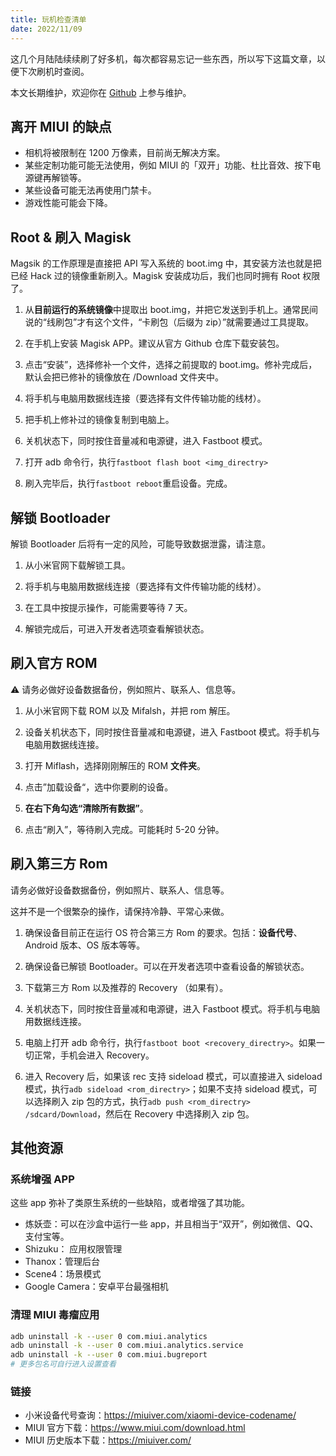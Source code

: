 ```yaml
---
title: 玩机检查清单
date: 2022/11/09
---
```


这几个月陆陆续续刷了好多机，每次都容易忘记一些东西，所以写下这篇文章，以便下次刷机时查阅。

本文长期维护，欢迎你在 [Github](https://github.com/RiverTwilight/rene.wang/blob/master/posts/zh-CN/Tech/hackroid.md) 上参与维护。

## 离开 MIUI 的缺点

-   相机将被限制在 1200 万像素，目前尚无解决方案。
-   某些定制功能可能无法使用，例如 MIUI 的「双开」功能、杜比音效、按下电源键再解锁等。
-   某些设备可能无法再使用门禁卡。
-   游戏性能可能会下降。

## Root & 刷入 Magisk

Magsik 的工作原理是直接把 API 写入系统的 boot.img 中，其安装方法也就是把已经 Hack 过的镜像重新刷入。Magisk 安装成功后，我们也同时拥有 Root 权限了。

1. 从**目前运行的系统镜像**中提取出 boot.img，并把它发送到手机上。通常民间说的“线刷包”才有这个文件，“卡刷包（后缀为 zip）”就需要通过工具提取。

2. 在手机上安装 Magisk APP。建议从官方 Github 仓库下载安装包。

3. 点击“安装”，选择修补一个文件，选择之前提取的 boot.img。修补完成后，默认会把已修补的镜像放在 /Download 文件夹中。

4. 将手机与电脑用数据线连接（要选择有文件传输功能的线材）。

5. 把手机上修补过的镜像复制到电脑上。

6. 关机状态下，同时按住音量减和电源键，进入 Fastboot 模式。

7. 打开 adb 命令行，执行`fastboot flash boot <img_directry>`

8. 刷入完毕后，执行`fastboot reboot`重启设备。完成。

## 解锁 Bootloader

解锁 Bootloader 后将有一定的风险，可能导致数据泄露，请注意。

1. 从小米官网下载解锁工具。

2. 将手机与电脑用数据线连接（要选择有文件传输功能的线材）。

3. 在工具中按提示操作，可能需要等待 7 天。

4. 解锁完成后，可进入开发者选项查看解锁状态。

## 刷入官方 ROM

⚠ 请务必做好设备数据备份，例如照片、联系人、信息等。

1. 从小米官网下载 ROM 以及 Mifalsh，并把 rom 解压。

2. 设备关机状态下，同时按住音量减和电源键，进入 Fastboot 模式。将手机与电脑用数据线连接。

3. 打开 Miflash，选择刚刚解压的 ROM **文件夹**。

4. 点击”加载设备“，选中你要刷的设备。

5. **在右下角勾选“清除所有数据”**。

6. 点击“刷入”，等待刷入完成。可能耗时 5-20 分钟。

## 刷入第三方 Rom

请务必做好设备数据备份，例如照片、联系人、信息等。

这并不是一个很繁杂的操作，请保持冷静、平常心来做。

1. 确保设备目前正在运行 OS 符合第三方 Rom 的要求。包括：**设备代号**、Android 版本、OS 版本等等。

2. 确保设备已解锁 Bootloader。可以在开发者选项中查看设备的解锁状态。

3. 下载第三方 Rom 以及推荐的 Recovery （如果有）。

4. 关机状态下，同时按住音量减和电源键，进入 Fastboot 模式。将手机与电脑用数据线连接。

5. 电脑上打开 adb 命令行，执行`fastboot boot <recovery_directry>`。如果一切正常，手机会进入 Recovery。

6. 进入 Recovery 后，如果该 rec 支持 sideload 模式，可以直接进入 sideload 模式，执行`adb sideload <rom_directry>`；如果不支持 sideload 模式，可以选择刷入 zip 包的方式，执行`adb push <rom_directry> /sdcard/Download`，然后在 Recovery 中选择刷入 zip 包。

## 其他资源

### 系统增强 APP

这些 app 弥补了类原生系统的一些缺陷，或者增强了其功能。

-   炼妖壶：可以在沙盒中运行一些 app，并且相当于“双开”，例如微信、QQ、支付宝等。
-   Shizuku： 应用权限管理
-   Thanox：管理后台
-   Scene4：场景模式
-   Google Camera：安卓平台最强相机

### 清理 MIUI 毒瘤应用

```bash
adb uninstall -k --user 0 com.miui.analytics
adb uninstall -k --user 0 com.miui.analytics.service
adb uninstall -k --user 0 com.miui.bugreport
# 更多包名可自行进入设置查看
```

### 链接

-   小米设备代号查询：https://miuiver.com/xiaomi-device-codename/
-   MIUI 官方下载：https://www.miui.com/download.html
-   MIUI 历史版本下载：https://miuiver.com/
